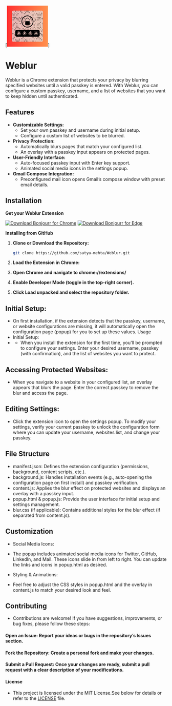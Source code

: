 [<img src=images/icon128.png alt="Weblur">]
# Weblur

Weblur is a Chrome extension that protects your privacy by blurring specified websites until a valid passkey is entered. With Weblur, you can configure a custom passkey, username, and a list of websites that you want to keep hidden until authenticated.

## Features

- **Customizable Settings:**
  - Set your own passkey and username during initial setup.
  - Configure a custom list of websites to be blurred.
- **Privacy Protection:**
  - Automatically blurs pages that match your configured list.
  - An overlay with a passkey input appears on protected pages.
- **User-Friendly Interface:**
  - Auto-focused passkey input with Enter key support.
  - Animated social media icons in the settings popup.
- **Gmail Compose Integration:**
  - Preconfigured mail icon opens Gmail’s compose window with preset email details.

## Installation

**Get your Weblur Extension**

 [<img src="https://labels.tahoe.be/chrome_download_dark.svg" height="53" alt="Download Bonjourr for Chrome">](https://chromewebstore.google.com/detail/ljcebnkehgbobhboghmnmgmmdjjhhjoe?utm_source=item-share-cp)
[<img src="https://labels.tahoe.be/edge_download_dark.svg" height="53" alt="Download Bonjourr for Edge">](https://microsoftedge.microsoft.com/addons/detail/weblur-we-value-your-pr/bnmpcobaiolfekooibdlbfoiknbhfppg)


**Installing from GitHub**

1. **Clone or Download the Repository:**
   ```bash
   git clone https://github.com/satya-mehta/Weblur.git

2. **Load the Extension in Chrome:**

3. **Open Chrome and navigate to chrome://extensions/**

4. **Enable Developer Mode (toggle in the top-right corner).**

5. **Click Load unpacked and select the repository folder.**

## Initial Setup:

- On first installation, if the extension detects that the passkey, username, or website configurations are missing, it will automatically open the configuration page (popup) for you to set up these values.
Usage
- Initial Setup:
 - - When you install the extension for the first time, you'll be prompted to configure your settings. Enter your desired username, passkey (with confirmation), and the list of websites you want to protect.

## Accessing Protected Websites:
 - When you navigate to a website in your configured list, an overlay appears that blurs the page. Enter the correct passkey to remove the blur and access the page.

## Editing Settings:
 - Click the extension icon to open the settings popup. To modify your settings, verify your current passkey to unlock the configuration form where you can update your username, websites list, and change your passkey.

## File Structure
 - manifest.json: Defines the extension configuration (permissions, background, content scripts, etc.).
 - background.js: Handles installation events (e.g., auto-opening the configuration page on first install) and passkey verification.
 -  content.js: Applies the blur effect on protected websites and displays an overlay with a passkey input.
 - popup.html & popup.js: Provide the user interface for initial setup and settings management.
 - blur.css (if applicable): Contains additional styles for the blur effect (if separated from content.js).

## Customization

 - Social Media Icons:
 - The popup includes animated social media icons for Twitter, GitHub, LinkedIn, and Mail. These icons slide in from left to right. You can update the links and icons in popup.html as desired.

 - Styling & Animations:
 - Feel free to adjust the CSS styles in popup.html and the overlay in content.js to match your desired look and feel.

## Contributing
 - Contributions are welcome! If you have suggestions, improvements, or bug fixes, please follow these steps:

#### Open an Issue: Report your ideas or bugs in the repository’s Issues section.

#### Fork the Repository: Create a personal fork and make your changes.
#### Submit a Pull Request: Once your changes are ready, submit a pull request with a clear description of your modifications.

#### License
 - This project is licensed under the MIT License.See below for details or refer to the [LICENSE](LICENSE) file.